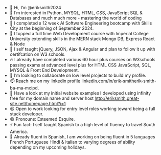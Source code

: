- 👋 Hi, I’m @eriksmith2024
- 👀 I’m interested in Python, MYSQL, HTML, CSS, JavaScript SQL & Databases and much much  more - mastering the world of coding
- 📜 I completed a 12 week AI Software Engineering bootcamp with Skills City at the beginning of September 2024.
- 🚀 I topped a full time Web Development course with Imperial College University extending skills in the MERN stack Mongo DB, Express React & Node 
- 🌱 I self taught jQuery, JSON, Ajax & Angular and plan to follow it up with certifcation on W3 schools.
- 🔥 I already have completed various 60 hour plus courses on W3schools passing exams at advanced level plus for HTML CSS JavaScript, SQL, MYSQL & Front End Development. 
- 💞️ I’m looking to collaborate on low level projects to build my profile.
- 📫 Reach me on my linkedin profile linkedin.com/in/erik-smitherik-smith-ba-ma-mcipd.
- 🔎 Have a look at my initial website examples I developed using infinity free for my domain name and server host http://eriksmith.great-site.net/homepage.html?i=1
- 😃 Open to work looking for entry level roles working toward being a full stack developer. 
- 😄 Pronouns: Esteemed Esquire.
- ⚡ Fun fact: I self taught Spanish to a high level of fluency to travel South America.
- 🎯 Already fluent in Spanish, I am working on being fluent in 5 languages French Portuguese Hindi & Italian to varying degrees of ability depending on my upcoming holidays.  
